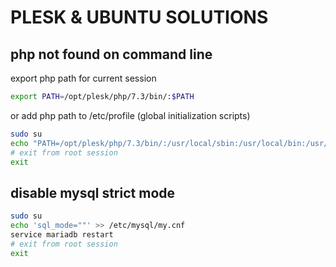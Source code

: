 # PLESK & UBUNTU SOLUTIONS
## php not found on command line
export php path for current session
```bash
export PATH=/opt/plesk/php/7.3/bin/:$PATH
```
or add php path to /etc/profile (global initialization scripts)
```bash
sudo su
echo "PATH=/opt/plesk/php/7.3/bin/:/usr/local/sbin:/usr/local/bin:/usr/sbin:/usr/bin:/sbin:/bin:/usr/games:/usr/local/games:/snap/bin" >> /etc/profile
# exit from root session
exit
```
## disable mysql strict mode
```bash
sudo su
echo 'sql_mode=""' >> /etc/mysql/my.cnf
service mariadb restart
# exit from root session
exit
```
